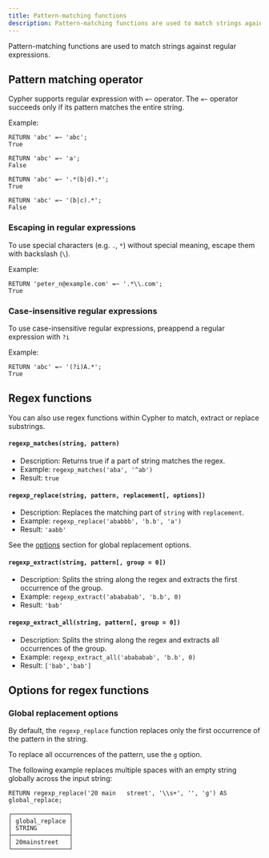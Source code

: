 ```yaml
---
title: Pattern-matching functions
description: Pattern-matching functions are used to match strings against regular expressions.
---
```


Pattern-matching functions are used to match strings against regular expressions.

## Pattern matching operator

Cypher supports regular expression with `=~` operator. The `=~` operator succeeds only if its pattern matches the entire string.

Example:
```cypher
RETURN 'abc' =~ 'abc';
True

RETURN 'abc' =~ 'a';
False

RETURN 'abc' =~ '.*(b|d).*';
True

RETURN 'abc' =~ '(b|c).*';
False
```

### Escaping in regular expressions

To use special characters (e.g. `.`, `*`) without special meaning, escape them with backslash (`\`).

Example:
```cypher
RETURN 'peter_n@example.com' =~ '.*\\.com';
True
```

### Case-insensitive regular expressions
To use case-insensitive regular expressions, preappend a regular expression with `?i`

Example:
```cypher
RETURN 'abc' =~ '(?i)A.*';
True
```

## Regex functions

You can also use regex functions within Cypher to match, extract or replace substrings.

#### `regexp_matches(string, pattern)`

- Description: Returns true if a part of string matches the regex.
- Example: `regexp_matches('aba', '^ab')`
- Result: `true`

#### `regexp_replace(string, pattern, replacement[, options])`

- Description: Replaces the matching part of `string` with `replacement`.
- Example: `regexp_replace('ababbb', 'b.b', 'a')`
- Result: `'aabb'`

See the [options](#global-replacement-options) section for global replacement options.

#### `regexp_extract(string, pattern[, group = 0])`

- Description: Splits the string along the regex and extracts the first occurrence of the group.
- Example: `regexp_extract('abababab', 'b.b', 0)`
- Result: `'bab'`

#### `regexp_extract_all(string, pattern[, group = 0])`

- Description: Splits the string along the regex and extracts all occurrences of the group.
- Example: `regexp_extract_all('abababab', 'b.b', 0)`
- Result: `['bab','bab']`

## Options for regex functions

### Global replacement options

By default, the `regexp_replace` function replaces only the first occurrence of the pattern in the string.

To replace all occurrences of the pattern, use the `g` option.

The following example replaces multiple spaces with an empty string globally across the input string:
```cypher
RETURN regexp_replace('20 main   street', '\\s+', '', 'g') AS global_replace;
```

```
┌────────────────┐
│ global_replace │
│ STRING         │
├────────────────┤
│ 20mainstreet   │
└────────────────┘
```




